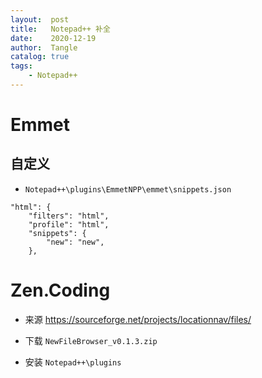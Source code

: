 ```yaml
---
layout:  post
title:   Notepad++ 补全
date:    2020-12-19
author:  Tangle
catalog: true
tags:
    - Notepad++
---
```


# Emmet

## 自定义

- `Notepad++\plugins\EmmetNPP\emmet\snippets.json`

```
"html": {
    "filters": "html",
    "profile": "html",
    "snippets": {
        "new": "new",
    },
```

# Zen.Coding

- 来源 <https://sourceforge.net/projects/locationnav/files/>

- 下载 `NewFileBrowser_v0.1.3.zip`

- 安装 `Notepad++\plugins`

